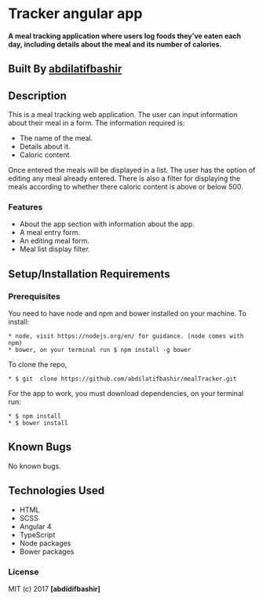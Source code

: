 #  Tracker angular app
#### A meal tracking application where users log foods they’ve eaten each day, including details about the meal and its number of calories.

## Built By **[abdilatifbashir](https://github.com/abdilatifbashir/mealTracker)**

## Description

This is a meal tracking web application. The user can input information about their meal in a form. The information required is:
* The name of the meal.
* Details about it.
* Caloric content.

Once entered the meals will be displayed in a list. The user has the option of editing any meal already entered. There is also a filter for displaying the meals according to whether there caloric content is above or below 500.

### Features
* About the app section with information about the app.
* A meal entry form.
* An editing meal form.
* Meal list display filter.


## Setup/Installation Requirements
### Prerequisites
You need to have node and npm and bower installed on your machine.
To install:

	* node, visit https://nodejs.org/en/ for guidance. (node comes with npm)
	* bower, on your terminal run $ npm install -g bower  

To clone the repo,

	* $ git  clone https://github.com/abdilatifbashir/mealTracker.git

For the app to work, you must download dependencies, on your terminal run:

	* $ npm install
	* $ bower install

## Known Bugs

No known bugs.

## Technologies Used

- HTML
- SCSS
- Angular 4
- TypeScript
- Node packages
- Bower packages


### License

MIT (c) 2017 **[abdidifbashir]**
